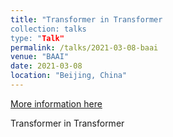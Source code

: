 ```yaml
---
title: "Transformer in Transformer
collection: talks
type: "Talk"
permalink: /talks/2021-03-08-baai
venue: "BAAI"
date: 2021-03-08
location: "Beijing, China"
---
```


[More information here](https://event.baai.ac.cn/activities/135)

Transformer in Transformer
